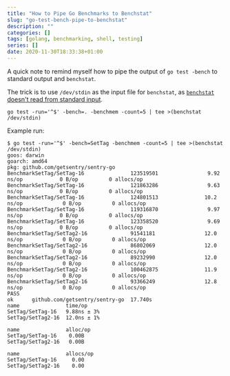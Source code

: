 ```yaml
---
title: "How to Pipe Go Benchmarks to Benchstat"
slug: "go-test-bench-pipe-to-benchstat"
description: ""
categories: []
tags: [golang, benchmarking, shell, testing]
series: []
date: 2020-11-30T18:33:38+01:00
---
```


A quick note to remind myself how to pipe the output of `go test -bench` to
standard output and `benchstat`.

<!--more-->

The trick is to use `/dev/stdin` as the input file for `benchstat`, as
[`benchstat` doesn't read from standard
input](https://go-review.googlesource.com/c/perf/+/94905/).

```shell
go test -run='^$' -bench=. -benchmem -count=5 | tee >(benchstat /dev/stdin)
```

Example run:

```console
$ go test -run='^$' -bench=SetTag -benchmem -count=5 | tee >(benchstat /dev/stdin)
goos: darwin
goarch: amd64
pkg: github.com/getsentry/sentry-go
BenchmarkSetTag/SetTag-16               123519501                9.92 ns/op            0 B/op          0 allocs/op
BenchmarkSetTag/SetTag-16               121863286                9.63 ns/op            0 B/op          0 allocs/op
BenchmarkSetTag/SetTag-16               124801513               10.2 ns/op             0 B/op          0 allocs/op
BenchmarkSetTag/SetTag-16               119316870                9.97 ns/op            0 B/op          0 allocs/op
BenchmarkSetTag/SetTag-16               123358520                9.69 ns/op            0 B/op          0 allocs/op
BenchmarkSetTag/SetTag2-16              91541181                12.0 ns/op             0 B/op          0 allocs/op
BenchmarkSetTag/SetTag2-16              86802069                12.0 ns/op             0 B/op          0 allocs/op
BenchmarkSetTag/SetTag2-16              89232990                12.0 ns/op             0 B/op          0 allocs/op
BenchmarkSetTag/SetTag2-16              100462875               11.9 ns/op             0 B/op          0 allocs/op
BenchmarkSetTag/SetTag2-16              93366249                12.8 ns/op             0 B/op          0 allocs/op
PASS
ok      github.com/getsentry/sentry-go  17.740s
name               time/op
SetTag/SetTag-16   9.88ns ± 3%
SetTag/SetTag2-16  12.0ns ± 1%

name               alloc/op
SetTag/SetTag-16    0.00B
SetTag/SetTag2-16   0.00B

name               allocs/op
SetTag/SetTag-16     0.00
SetTag/SetTag2-16    0.00
```
